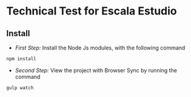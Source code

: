 # Technical Test for Escala Estudio

## Install

* *First Step:* Install the Node Js modules, with the following command

```bash
npm install
```

* *Second Step:* View the project with Browser Sync by running the command

```bash
gulp watch
```